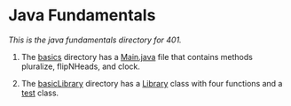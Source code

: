 # Java Fundamentals

*This is the java fundamentals directory for 401.*

1. The [basics](./basics) directory has a [Main.java](./basics/Main.java) file that contains methods 
pluralize, flipNHeads, and clock.

2. The [basicLibrary](./basicLibrary) directory has a [Library](./basicLibrary/src/main/java/basicLibrary/Library.java) 
class with four functions and a [test](.basicLibrary/src/test/java/basicLibary/LibraryTest.java) class.